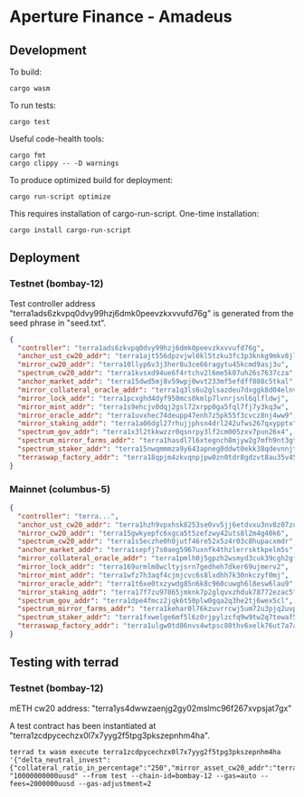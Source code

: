 # Aperture Finance - Amadeus

## Development

To build:
```
cargo wasm
```

To run tests:
```
cargo test
```

Useful code-health tools:
```
cargo fmt
cargo clippy -- -D warnings
```

To produce optimized build for deployment:
```
cargo run-script optimize
```
This requires installation of cargo-run-script. One-time installation:
```
cargo install cargo-run-script
```

## Deployment

### Testnet (bombay-12)

Test controller address "terra1ads6zkvpq0dvy99hzj6dmk0peevzkxvvufd76g" is generated from the seed phrase in "seed.txt".

```json
{
  "controller": "terra1ads6zkvpq0dvy99hzj6dmk0peevzkxvvufd76g",
  "anchor_ust_cw20_addr": "terra1ajt556dpzvjwl0kl5tzku3fc3p3knkg9mkv8jl",
  "mirror_cw20_addr": "terra10llyp6v3j3her8u3ce66ragytu45kcmd9asj3u",
  "spectrum_cw20_addr": "terra1kvsxd94ue6f4rtchv2l6me5k07uh26s7637cza",
  "anchor_market_addr": "terra15dwd5mj8v59wpj0wvt233mf5efdff808c5tkal",
  "mirror_collateral_oracle_addr": "terra1q3ls6u2glsazdeu7dxggk8d04elnvmsg0ung6n",
  "mirror_lock_addr": "terra1pcxghd4dyf950mcs0kmlp7lvnrjsnl6qlfldwj",
  "mirror_mint_addr": "terra1s9ehcjv0dqj2gsl72xrpp0ga5fql7fj7y3kq3w",
  "mirror_oracle_addr": "terra1uvxhec74deupp47enh7z5pk55f3cvcz8nj4ww9",
  "mirror_staking_addr": "terra1a06dgl27rhujjphsn4drl242ufws267qxypptx",
  "spectrum_gov_addr": "terra1x3l2tkkwzzr0qsnrpy3lf2cm005zxv7pun26x4",
  "spectrum_mirror_farms_addr": "terra1hasdl7l6xtegnch8mjyw2g7mfh9nt3gtdtmpfu",
  "spectrum_staker_addr": "terra15nwqmmmza9y643apneg0ddwt0ekk38qdevnnjt",
  "terraswap_factory_addr": "terra18qpjm4zkvqnpjpw0zn0tdr8gdzvt8au35v45xf"
}
```

### Mainnet (columbus-5)

```json
{
  "controller": "terra...",
  "anchor_ust_cw20_addr": "terra1hzh9vpxhsk8253se0vv5jj6etdvxu3nv8z07zu",
  "mirror_cw20_addr": "terra15gwkyepfc6xgca5t5zefzwy42uts8l2m4g40k6",
  "spectrum_cw20_addr": "terra1s5eczhe0h0jutf46re52x5z4r03c8hupacxmdr",
  "anchor_market_addr": "terra1sepfj7s0aeg5967uxnfk4thzlerrsktkpelm5s",
  "mirror_collateral_oracle_addr": "terra1pmlh0j5gpzh2wsmyd3cuk39cgh2gfwk6h5wy9j",
  "mirror_lock_addr": "terra169urmlm8wcltyjsrn7gedheh7dker69ujmerv2",
  "mirror_mint_addr": "terra1wfz7h3aqf4cjmjcvc6s8lxdhh7k30nkczyf0mj",
  "mirror_oracle_addr": "terra1t6xe0txzywdg85n6k8c960cuwgh6l8esw6lau9",
  "mirror_staking_addr": "terra17f7zu97865jmknk7p2glqvxzhduk78772ezac5",
  "spectrum_gov_addr": "terra1dpe4fmcz2jqk6t50plw0gqa2q3he2tj6wex5cl",
  "spectrum_mirror_farms_addr": "terra1kehar0l76kzuvrrcwj5um72u3pjq2uvp62aruf",
  "spectrum_staker_addr": "terra1fxwelge6mf5l6z0rjpylzcfq9w9tw2q7tewaf5",
  "terraswap_factory_addr": "terra1ulgw0td86nvs4wtpsc80thv6xelk76ut7a7apj"
}
```

## Testing with terrad

### Testnet (bombay-12)
mETH cw20 address: "terra1ys4dwwzaenjg2gy02mslmc96f267xvpsjat7gx"

A test contract has been instantiated at "terra1zcdpycechzx0l7x7yyg2f5tpg3pkszepnhm4ha".

```console
terrad tx wasm execute terra1zcdpycechzx0l7x7yyg2f5tpg3pkszepnhm4ha '{"delta_neutral_invest":{"collateral_ratio_in_percentage":"250","mirror_asset_cw20_addr":"terra1ys4dwwzaenjg2gy02mslmc96f267xvpsjat7gx"}}' "10000000000uusd" --from test --chain-id=bombay-12 --gas=auto --fees=2000000uusd --gas-adjustment=2
```